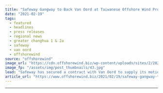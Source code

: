 ```yaml
---
title: "Safeway Gangway to Back Van Oord at Taiwanese Offshore Wind Project"
date: "2021-02-19"
tags: 
  - featured
  - headlines
  - press releases
  - regional news
  - greater changhua 1 & 2a
  - safeway
  - van oord
  - offshorewind
source: "offshorewind"
image_url: "https://cdn.offshorewind.biz/wp-content/uploads/sites/2/2021/02/19120009/Safeway-Gangway-to-Back-Van-Oord-at-Taiwanese-Offshore-Wind-Project.jpg"
image_fp: "/assets/img/post_thumbnails/43.jpg"
lead: "Safeway has secured a contract with Van Oord to supply its motion-compensated gangway for"
article_url: "https://www.offshorewind.biz/2021/02/19/safeway-gangway-to-back-van-oord-at-taiwanese-offshore-wind-project/"
---
```


---
